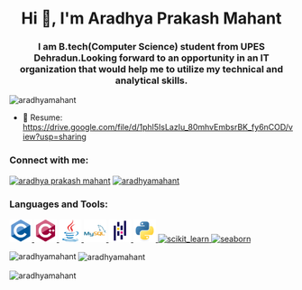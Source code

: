 <h1 align="center">Hi 👋, I'm Aradhya Prakash Mahant</h1>
<h3 align="center">I am B.tech(Computer Science) student from UPES Dehradun.Looking forward to an opportunity in an IT organization that would help me to utilize my technical and analytical skills.</h3>

<p align="left"> <img src="https://komarev.com/ghpvc/?username=aradhyamahant&label=Profile%20views&color=0e75b6&style=flat" alt="aradhyamahant" /> </p>

- 📄 Resume: https://drive.google.com/file/d/1phl5IsLazIu_80mhvEmbsrBK_fy6nCOD/view?usp=sharing

<h3 align="left">Connect with me:</h3>
<p align="left">
<a href="https://linkedin.com/in/aradhya prakash mahant" target="blank"><img align="center" src="https://raw.githubusercontent.com/rahuldkjain/github-profile-readme-generator/master/src/images/icons/Social/linked-in-alt.svg" alt="aradhya prakash mahant" height="30" width="40" /></a>
<a href="https://instagram.com/aradhyamahant" target="blank"><img align="center" src="https://raw.githubusercontent.com/rahuldkjain/github-profile-readme-generator/master/src/images/icons/Social/instagram.svg" alt="aradhyamahant" height="30" width="40" /></a>
</p>

<h3 align="left">Languages and Tools:</h3>
<p align="left"> <a href="https://www.cprogramming.com/" target="_blank" rel="noreferrer"> <img src="https://raw.githubusercontent.com/devicons/devicon/master/icons/c/c-original.svg" alt="c" width="40" height="40"/> </a> <a href="https://www.w3schools.com/cpp/" target="_blank" rel="noreferrer"> <img src="https://raw.githubusercontent.com/devicons/devicon/master/icons/cplusplus/cplusplus-original.svg" alt="cplusplus" width="40" height="40"/> </a> <a href="https://www.java.com" target="_blank" rel="noreferrer"> <img src="https://raw.githubusercontent.com/devicons/devicon/master/icons/java/java-original.svg" alt="java" width="40" height="40"/> </a> <a href="https://www.mysql.com/" target="_blank" rel="noreferrer"> <img src="https://raw.githubusercontent.com/devicons/devicon/master/icons/mysql/mysql-original-wordmark.svg" alt="mysql" width="40" height="40"/> </a> <a href="https://pandas.pydata.org/" target="_blank" rel="noreferrer"> <img src="https://raw.githubusercontent.com/devicons/devicon/2ae2a900d2f041da66e950e4d48052658d850630/icons/pandas/pandas-original.svg" alt="pandas" width="40" height="40"/> </a> <a href="https://www.python.org" target="_blank" rel="noreferrer"> <img src="https://raw.githubusercontent.com/devicons/devicon/master/icons/python/python-original.svg" alt="python" width="40" height="40"/> </a> <a href="https://scikit-learn.org/" target="_blank" rel="noreferrer"> <img src="https://upload.wikimedia.org/wikipedia/commons/0/05/Scikit_learn_logo_small.svg" alt="scikit_learn" width="40" height="40"/> </a> <a href="https://seaborn.pydata.org/" target="_blank" rel="noreferrer"> <img src="https://seaborn.pydata.org/_images/logo-mark-lightbg.svg" alt="seaborn" width="40" height="40"/> </a> </p>

<p><img align="left" src="https://github-readme-stats.vercel.app/api/top-langs?username=aradhyamahant&show_icons=true&locale=en&layout=compact" alt="aradhyamahant" /></p>

<p>&nbsp;<img align="center" src="https://github-readme-stats.vercel.app/api?username=aradhyamahant&show_icons=true&locale=en" alt="aradhyamahant" /></p>

<p><img align="center" src="https://github-readme-streak-stats.herokuapp.com/?user=aradhyamahant&" alt="aradhyamahant" /></p>
